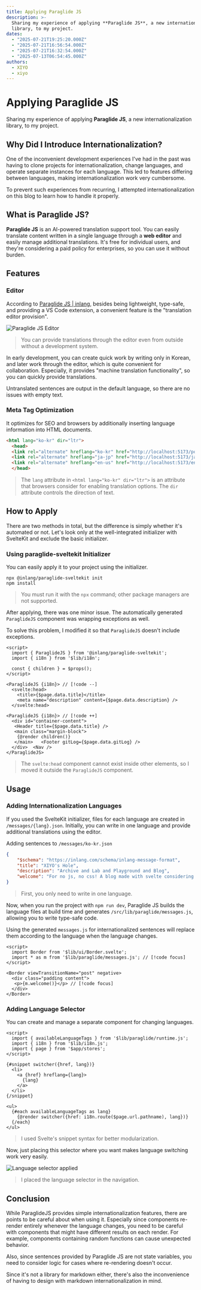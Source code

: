 ```yaml
---
title: Applying Paraglide JS
description: >-
  Sharing my experience of applying **Paraglide JS**, a new internationalization
  library, to my project.
dates:
  - "2025-07-21T19:25:20.000Z"
  - "2025-07-21T16:56:54.000Z"
  - "2025-07-21T16:32:54.000Z"
  - "2025-07-13T06:54:45.000Z"
authors:
  - XIYO
  - xiyo
---
```

# Applying Paraglide JS

Sharing my experience of applying **Paraglide JS**, a new internationalization library, to my project.

## Why Did I Introduce Internationalization?

One of the inconvenient development experiences I've had in the past was having to clone projects for internationalization, change languages, and operate separate instances for each language. This led to features differing between languages, making internationalization work very cumbersome.

To prevent such experiences from recurring, I attempted internationalization on this blog to learn how to handle it properly.

## What is Paraglide JS?

**Paraglide JS** is an AI-powered translation support tool. You can easily translate content written in a single language through a **web editor** and easily manage additional translations. It's free for individual users, and they're considering a paid policy for enterprises, so you can use it without burden.

## Features

### Editor

According to [Paraglide JS | inlang](https://inlang.com/m/gerre34r/library-inlang-paraglideJs), besides being lightweight, type-safe, and providing a VS Code extension, a convenient feature is the "translation editor provision".

![Paraglide JS Editor](./assets/apply-paraglidjs-20240918153234469.png)
> You can provide translations through the editor even from outside without a development system.

In early development, you can create quick work by writing only in Korean, and later work through the editor, which is quite convenient for collaboration. Especially, it provides "machine translation functionality", so you can quickly provide translations.

Untranslated sentences are output in the default language, so there are no issues with empty text.

### Meta Tag Optimization

It optimizes for SEO and browsers by additionally inserting language information into HTML documents.

```html
<html lang="ko-kr" dir="ltr">
  <head>
  <link rel="alternate" hreflang="ko-kr" href="http://localhost:5173/posts">
  <link rel="alternate" hreflang="ja-jp" href="http://localhost:5173/ja-jp/posts">
  <link rel="alternate" hreflang="en-us" href="http://localhost:5173/en-us/posts">
  </head>
```

> The `lang` attribute in `<html lang="ko-kr" dir="ltr">` is an attribute that browsers consider for enabling translation options. The `dir` attribute controls the direction of text.

## How to Apply

There are two methods in total, but the difference is simply whether it's automated or not.
Let's look only at the well-integrated initializer with SvelteKit and exclude the basic initializer.

### Using paraglide-sveltekit Initializer

You can easily apply it to your project using the initializer.

```shell
npx @inlang/paraglide-sveltekit init
npm install
```

> You must run it with the `npx` command; other package managers are not supported.

After applying, there was one minor issue.
The automatically generated `ParaglideJS` component was wrapping exceptions as well.

To solve this problem, I modified it so that `ParaglideJS` doesn't include exceptions.

```svelte data-title="+layout.svelte"
<script>  
  import { ParaglideJS } from '@inlang/paraglide-sveltekit';  
  import { i18n } from '$lib/i18n';  
  
  const { children } = $props();  
</script>  

<ParaglideJS {i18n}> // [!code --]
  <svelte:head>  
    <title>{$page.data.title}</title>  
    <meta name="description" content={$page.data.description} />  
  </svelte:head>  

<ParaglideJS {i18n}> // [!code ++]
  <div id="container-content">  
   <Header title={$page.data.title} />  
   <main class="margin-block">  
    {@render children()}  
   </main>   <Footer gitLog={$page.data.gitLog} />  
  </div>  <Nav />
</ParaglideJS>
```

> The `svelte:head` component cannot exist inside other elements, so I moved it outside the `ParaglideJS` component.

## Usage

### Adding Internationalization Languages

If you used the SvelteKit initializer, files for each language are created in `/messages/{lang}.json`.
Initially, you can write in one language and provide additional translations using the editor.

Adding sentences to `/messages/ko-kr.json`

```json data-title="ko-kr.json"
{
    "$schema": "https://inlang.com/schema/inlang-message-format",  
    "title": "XIYO's Hole",  
    "description": "Archive and Lab and Playground and Blog",  
    "welcome": "For no js, no css! A blog made with svelte considering even terminal browsers... (Responsiveness improves when JS is enabled!)",  
}
```
> First, you only need to write in one language.

Now, when you run the project with `npm run dev`, Paraglide JS builds the language files at build time and generates `/src/lib/paraglide/messages.js`, allowing you to write type-safe code.

Using the generated `messages.js` for internationalized sentences will replace them according to the language when the language changes.

```svelte data-title="+page.svelte"
<script>  
  import Border from '$lib/ui/Border.svelte';  
  import * as m from '$lib/paraglide/messages.js'; // [!code focus]
</script>  
  
<Border viewTransitionName="post" negative>  
  <div class="padding content">  
   <p>{m.welcome()}</p> // [!code focus]
  </div>
</Border>
```

### Adding Language Selector

You can create and manage a separate component for changing languages.

```svelte data-title="LangSwitch.svelte"
<script>  
  import { availableLanguageTags } from '$lib/paraglide/runtime.js';  
  import { i18n } from '$lib/i18n.js';  
  import { page } from '$app/stores';  
</script>  
  
{#snippet switcher({href, lang})}  
  <li>
    <a {href} hreflang={lang}>  
      {lang}  
    </a>
  </li>
{/snippet}  
  
<ul>  
  {#each availableLanguageTags as lang}  
    {@render switcher({href: i18n.route($page.url.pathname), lang})}  
  {/each}
</ul>
```

> I used Svelte's snippet syntax for better modularization.

Now, just placing this selector where you want makes language switching work very easily.

![Language selector applied](./assets/apply-paraglidjs-20240918161625634.png)

> I placed the language selector in the navigation.

## Conclusion

While ParaglideJS provides simple internationalization features, there are points to be careful about when using it. Especially since components re-render entirely whenever the language changes, you need to be careful with components that might have different results on each render. For example, components containing random functions can cause unexpected behavior.

Also, since sentences provided by Paraglide JS are not state variables, you need to consider logic for cases where re-rendering doesn't occur.

Since it's not a library for markdown either, there's also the inconvenience of having to design with markdown internationalization in mind.